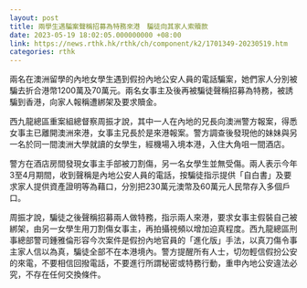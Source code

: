 ```yaml
---
layout: post
title: 兩學生遇騙案聲稱招募為特務來港　騙徒向其家人索贖款
date: 2023-05-19 18:02:05.000000000 +08:00
link: https://news.rthk.hk/rthk/ch/component/k2/1701349-20230519.htm
categories: rthk
---
```


兩名在澳洲留學的內地女學生遇到假扮內地公安人員的電話騙案，她們家人分別被騙去折合港幣1200萬及70萬元。兩名女事主及後再被騙徒聲稱招募為特務，被誘騙到香港，向家人報稱遭綁架及要求贖金。

西九龍總區重案組總督察周振才說，其中一人在內地的兄長向澳洲警方報案，得悉女事主已離開澳洲來港，女事主兄長於是來港報案。警方調查後發現他的妹妹與另一名於同一間澳洲大學就讀的女學生，經機場入境本港，入住大角咀一間酒店。

警方在酒店房間發現女事主手部被刀割傷，另一名女學生並無受傷。兩人表示今年3至4月期間，收到聲稱是內地公安人員的電話，按騙徒指示提供「自白書」及要求家人提供資產證明等為藉口，分別把230萬元澳幣及60萬元人民幣存入多個戶口。

周振才說，騙徒之後聲稱招募兩人做特務，指示兩人來港，要求女事主假裝自己被綁架，由另一女學生用刀割傷女事主，再拍攝視頻以增加迫真程度。西九龍總區刑事總部警司鍾雅倫形容今次案件是假扮內地官員的「進化版」手法，以真刀傷令事主家人信以為真，騙徒全部不在本港境內。警方提醒所有人士，切勿輕信假扮公安的來電，不要相信回撥電話，不要進行所謂秘密或特務行動，重申內地公安違法必究，不存在任何交換條件。
